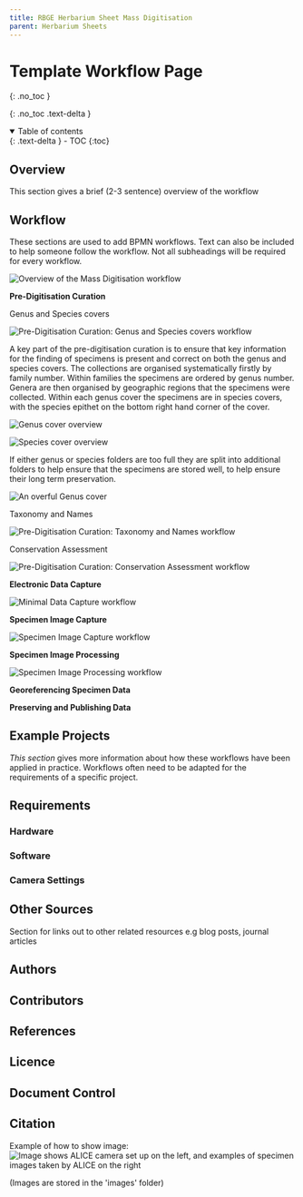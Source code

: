 ```yaml
---
title: RBGE Herbarium Sheet Mass Digitisation
parent: Herbarium Sheets
---
```

# Template Workflow Page
{: .no_toc }

  {: .no_toc .text-delta }
<details open markdown="block">
  <summary>
    Table of contents
  </summary>
  {: .text-delta }
- TOC
{:toc}
</details>
 
## Overview
This section gives a brief (2-3 sentence) overview of the workflow
## Workflow
These sections are used to add BPMN workflows. Text can also be included to help someone follow the workflow. Not all subheadings will be required for every workflow.

![Overview of the Mass Digitisation workflow](https://github.com/lmfrench/lmfrench.github.io/blob/main/images/RBGE%20BPMN%20workflow%20overview.PNG?raw=true)

**Pre-Digitisation Curation**

Genus and Species covers

![Pre-Digitisation Curation: Genus and Species covers workflow](https://github.com/lmfrench/lmfrench.github.io/blob/main/images/RBGE%20BPMN%20Genus%20and%20Species%20covers.PNG?raw=true)

A key part of the pre-digitisation curation is to ensure that key information for the finding of specimens is present and correct on both the genus and species covers.  The collections are organised systematically firstly by family number. Within families the specimens are ordered by genus number. Genera are then organised by geographic regions that the specimens were collected. Within each genus cover the specimens are in species covers, with the species epithet on the bottom right hand corner of the cover. 

![Genus cover overview](https://github.com/lmfrench/lmfrench.github.io/blob/main/images/RBGE%20Genus%20cover%20information.PNG?raw=ture)

![Species cover overview](https://github.com/lmfrench/lmfrench.github.io/blob/main/images/RBGE%20species%20cover.PNG?raw=ture)

If either genus or species folders are too full they are split into additional folders to help ensure that the specimens are stored well, to help ensure their long term preservation. 

![An overful Genus cover]()

Taxonomy and Names

![Pre-Digitisation Curation: Taxonomy and Names workflow](https://github.com/lmfrench/lmfrench.github.io/blob/main/images/RBGE%20BPMN%20Taxonomy%20%26%20Names.PNG?raw=true)

Conservation Assessment

![Pre-Digitisation Curation: Conservation Assessment workflow](https://github.com/lmfrench/lmfrench.github.io/blob/main/images/RBGE%20BPMN%20Conservation%20Assessment.PNG?raw=true)

**Electronic Data Capture**

![Minimal Data Capture workflow](https://github.com/lmfrench/lmfrench.github.io/blob/main/images/RBGE%20BPMN%20Minimal%20Data%20Entry.PNG?raw=true)

**Specimen Image Capture**

![Specimen Image Capture workflow](https://github.com/lmfrench/lmfrench.github.io/blob/main/images/RBGE%20BPMN%20Specimen%20Image%20Capture.PNG?raw=true)

**Specimen Image Processing**

 ![Specimen Image Processing workflow](https://github.com/lmfrench/lmfrench.github.io/blob/main/images/RBGE%20BPMN%20Specimen%20Image%20Processing.PNG?raw=true)

**Georeferencing Specimen Data**

**Preserving and Publishing Data**

## Example Projects
*This section* gives more information about how these workflows have been applied in practice. Workflows often need to be adapted for the requirements of a specific project.

## Requirements
### Hardware

### Software

### Camera Settings

## Other Sources
Section for links out to other related resources e.g blog posts, journal articles

## Authors

## Contributors

## References

## Licence

## Document Control

## Citation

Example of how to show image: ![Image shows ALICE camera set up on the left, and examples of specimen images taken by ALICE on the right](https://github.com/lmfrench/lmfrench.github.io/blob/main/images/ALICE.PNG?raw=true)


(Images are stored in the 'images' folder)
